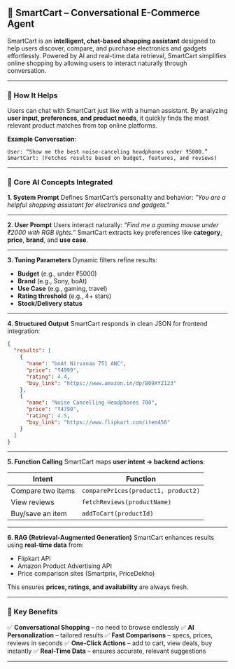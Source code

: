 
## 📘 SmartCart – Conversational E-Commerce Agent

SmartCart is an **intelligent, chat-based shopping assistant** designed to help users discover, compare, and purchase electronics and gadgets effortlessly.
Powered by AI and real-time data retrieval, SmartCart simplifies online shopping by allowing users to interact naturally through conversation.

---

### 🚀 How It Helps

Users can chat with SmartCart just like with a human assistant.
By analyzing **user input, preferences, and product needs**, it quickly finds the most relevant product matches from top online platforms.

**Example Conversation**:

```
User: “Show me the best noise-canceling headphones under ₹5000.”
SmartCart: (Fetches results based on budget, features, and reviews)
```

---

### 🧠 Core AI Concepts Integrated

**1. System Prompt**
Defines SmartCart’s personality and behavior:
*"You are a helpful shopping assistant for electronics and gadgets."*

---

**2. User Prompt**
Users interact naturally:
*“Find me a gaming mouse under ₹2000 with RGB lights.”*
SmartCart extracts key preferences like **category**, **price**, **brand**, and **use case**.

---

**3. Tuning Parameters**
Dynamic filters refine results:

* **Budget** (e.g., under ₹5000)
* **Brand** (e.g., Sony, boAt)
* **Use Case** (e.g., gaming, travel)
* **Rating threshold** (e.g., 4+ stars)
* **Stock/Delivery status**

---

**4. Structured Output**
SmartCart responds in clean JSON for frontend integration:

```json
{
  "results": [
    {
      "name": "boAt Nirvanaa 751 ANC",
      "price": "₹4999",
      "rating": 4.4,
      "buy_link": "https://www.amazon.in/dp/B09XYZ123"
    },
    {
      "name": "Noise Cancelling Headphones 700",
      "price": "₹4790",
      "rating": 4.5,
      "buy_link": "https://www.flipkart.com/item456"
    }
  ]
}
```

---

**5. Function Calling**
SmartCart maps **user intent → backend actions**:

| Intent            | Function                            |
| ----------------- | ----------------------------------- |
| Compare two items | `comparePrices(product1, product2)` |
| View reviews      | `fetchReviews(productName)`         |
| Buy/save an item  | `addToCart(productId)`              |

---

**6. RAG (Retrieval-Augmented Generation)**
SmartCart enhances results using **real-time data** from:

* Flipkart API
* Amazon Product Advertising API
* Price comparison sites (Smartprix, PriceDekho)

This ensures **prices, ratings, and availability** are always fresh.

---

### 🌟 Key Benefits

✅ **Conversational Shopping** – no need to browse endlessly
✅ **AI Personalization** – tailored results
✅ **Fast Comparisons** – specs, prices, reviews in seconds
✅ **One-Click Actions** – add to cart, view deals, buy instantly
✅ **Real-Time Data** – ensures accurate, relevant suggestions

---


